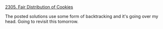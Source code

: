 [2305. Fair Distribution of Cookies](https://leetcode.com/problems/fair-distribution-of-cookies/)

The posted solutions use some form of backtracking and it's going over my head. Going to revisit this tomorrow.